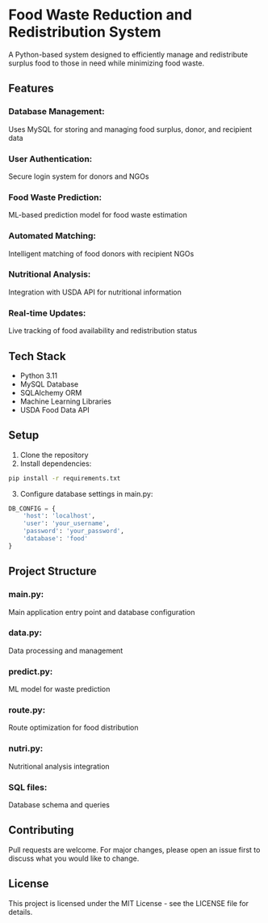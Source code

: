 # Food Waste Reduction and Redistribution System

A Python-based system designed to efficiently manage and redistribute surplus food to those in need while minimizing food waste.

## Features

### Database Management: 
Uses MySQL for storing and managing food surplus, donor, and recipient data
### User Authentication:
Secure login system for donors and NGOs
### Food Waste Prediction: 
ML-based prediction model for food waste estimation
### Automated Matching: 
Intelligent matching of food donors with recipient NGOs
### Nutritional Analysis: 
Integration with USDA API for nutritional information
### Real-time Updates: 
Live tracking of food availability and redistribution status

## Tech Stack
+ Python 3.11
+ MySQL Database
+ SQLAlchemy ORM
+ Machine Learning Libraries
+ USDA Food Data API


## Setup
1. Clone the repository
2. Install dependencies:

```bash
pip install -r requirements.txt
```
3. Configure database settings in main.py:

```python
DB_CONFIG = {
    'host': 'localhost',
    'user': 'your_username',
    'password': 'your_password',
    'database': 'food'
}
```
## Project Structure
### main.py: 
Main application entry point and database configuration
### data.py: 
Data processing and management
### predict.py: 
ML model for waste prediction
### route.py: 
Route optimization for food distribution
### nutri.py: 
Nutritional analysis integration
### SQL files: 
Database schema and queries

## Contributing

Pull requests are welcome. For major changes, please open an issue first
to discuss what you would like to change.

## License

This project is licensed under the MIT License - see the LICENSE file for details.
